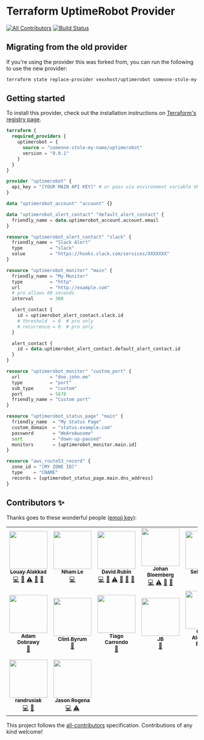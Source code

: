 # Terraform UptimeRobot Provider

[![All Contributors](https://img.shields.io/badge/all_contributors-14-orange.svg?style=flat-square)](#contributors-)
[![Build Status](https://github.com/louy/terraform-provider-uptimerobot/workflows/test/badge.svg)](https://github.com/louy/terraform-provider-uptimerobot/actions?query=branch%3Amaster+workflow%3Atest)

## Migrating from the old provider

If you're using the provider this was forked from, you can run the following to use the
new provider:

```bash
terraform state replace-provider vexxhost/uptimerobot someone-stole-my-name/uptimerobot
```

## Getting started

To install this provider, check out the installation instructions on [Terraform's registry page](https://registry.terraform.io/providers/someone-stole-my-name/uptimerobot/latest).

```tf
terraform {
  required_providers {
    uptimerobot = {
      source = "someone-stole-my-name/uptimerobot"
      version = "0.0.1"
    }
  }
}

provider "uptimerobot" {
  api_key = "[YOUR MAIN API KEY]" # or pass via environment variable UPTIMEROBOT_API_KEY
}

data "uptimerobot_account" "account" {}

data "uptimerobot_alert_contact" "default_alert_contact" {
  friendly_name = data.uptimerobot_account.account.email
}

resource "uptimerobot_alert_contact" "slack" {
  friendly_name = "Slack Alert"
  type          = "slack"
  value         = "https://hooks.slack.com/services/XXXXXXX"
}

resource "uptimerobot_monitor" "main" {
  friendly_name = "My Monitor"
  type          = "http"
  url           = "http://example.com"
  # pro allows 60 seconds
  interval      = 300

  alert_contact {
    id = uptimerobot_alert_contact.slack.id
    # threshold  = 0  # pro only
    # recurrence = 0  # pro only
  }

  alert_contact {
    id = data.uptimerobot_alert_contact.default_alert_contact.id
  }
}

resource "uptimerobot_monitor" "custom_port" {
  url           = "doe.john.me"
  type          = "port"
  sub_type      = "custom"
  port          = 5678
  friendly_name = "Custom port"
}

resource "uptimerobot_status_page" "main" {
  friendly_name  = "My Status Page"
  custom_domain  = "status.example.com"
  password       = "WeAreAwsome"
  sort           = "down-up-paused"
  monitors       = [uptimerobot_monitor.main.id]
}

resource "aws_route53_record" {
  zone_id = "[MY ZONE ID]"
  type    = "CNAME"
  records = [uptimerobot_status_page.main.dns_address]
}

```

## Contributors ✨

Thanks goes to these wonderful people ([emoji key](https://allcontributors.org/docs/en/emoji-key)):

<!-- ALL-CONTRIBUTORS-LIST:START - Do not remove or modify this section -->
<!-- prettier-ignore-start -->
<!-- markdownlint-disable -->
<table>
  <tr>
    <td align="center"><a href="http://louy.alakkad.me"><img src="https://avatars3.githubusercontent.com/u/349850?v=4?s=100" width="100px;" alt=""/><br /><sub><b>Louay Alakkad</b></sub></a><br /><a href="https://github.com/louy/terraform-provider-uptimerobot/commits?author=louy" title="Code">💻</a> <a href="#maintenance-louy" title="Maintenance">🚧</a> <a href="https://github.com/louy/terraform-provider-uptimerobot/commits?author=louy" title="Tests">⚠️</a> <a href="https://github.com/louy/terraform-provider-uptimerobot/commits?author=louy" title="Documentation">📖</a> <a href="#tool-louy" title="Tools">🔧</a></td>
    <td align="center"><a href="https://nhamlh.space"><img src="https://avatars3.githubusercontent.com/u/11173217?v=4?s=100" width="100px;" alt=""/><br /><sub><b>Nham Le</b></sub></a><br /><a href="https://github.com/louy/terraform-provider-uptimerobot/commits?author=nhamlh" title="Code">💻</a></td>
    <td align="center"><a href="http://blog.smartcube.co.za"><img src="https://avatars0.githubusercontent.com/u/237513?v=4?s=100" width="100px;" alt=""/><br /><sub><b>David Rubin</b></sub></a><br /><a href="https://github.com/louy/terraform-provider-uptimerobot/commits?author=drubin" title="Code">💻</a> <a href="#maintenance-drubin" title="Maintenance">🚧</a> <a href="https://github.com/louy/terraform-provider-uptimerobot/commits?author=drubin" title="Tests">⚠️</a> <a href="https://github.com/louy/terraform-provider-uptimerobot/commits?author=drubin" title="Documentation">📖</a> <a href="#ideas-drubin" title="Ideas, Planning, & Feedback">🤔</a> <a href="#question-drubin" title="Answering Questions">💬</a></td>
    <td align="center"><a href="https://ijohan.nl"><img src="https://avatars2.githubusercontent.com/u/365827?v=4?s=100" width="100px;" alt=""/><br /><sub><b>Johan Bloemberg</b></sub></a><br /><a href="https://github.com/louy/terraform-provider-uptimerobot/commits?author=aequitas" title="Code">💻</a> <a href="https://github.com/louy/terraform-provider-uptimerobot/commits?author=aequitas" title="Tests">⚠️</a> <a href="#ideas-aequitas" title="Ideas, Planning, & Feedback">🤔</a> <a href="https://github.com/louy/terraform-provider-uptimerobot/commits?author=aequitas" title="Documentation">📖</a></td>
    <td align="center"><a href="https://twitch.tv/sebbity"><img src="https://avatars1.githubusercontent.com/u/564860?v=4?s=100" width="100px;" alt=""/><br /><sub><b>Seb Patane</b></sub></a><br /><a href="#platform-Novex" title="Packaging/porting to new platform">📦</a></td>
    <td align="center"><a href="https://github.com/leeif"><img src="https://avatars1.githubusercontent.com/u/15794005?v=4?s=100" width="100px;" alt=""/><br /><sub><b>YIFAN LI</b></sub></a><br /><a href="https://github.com/louy/terraform-provider-uptimerobot/commits?author=leeif" title="Code">💻</a> <a href="https://github.com/louy/terraform-provider-uptimerobot/commits?author=leeif" title="Tests">⚠️</a></td>
    <td align="center"><a href="https://nicolas.lamirault.xyz"><img src="https://avatars0.githubusercontent.com/u/29233?v=4?s=100" width="100px;" alt=""/><br /><sub><b>Nicolas Lamirault</b></sub></a><br /><a href="https://github.com/louy/terraform-provider-uptimerobot/commits?author=nlamirault" title="Documentation">📖</a> <a href="https://github.com/louy/terraform-provider-uptimerobot/issues?q=author%3Anlamirault" title="Bug reports">🐛</a> <a href="https://github.com/louy/terraform-provider-uptimerobot/commits?author=nlamirault" title="Code">💻</a></td>
  </tr>
  <tr>
    <td align="center"><a href="http://ochrona.jawne.info.pl"><img src="https://avatars1.githubusercontent.com/u/3618479?v=4?s=100" width="100px;" alt=""/><br /><sub><b>Adam Dobrawy</b></sub></a><br /><a href="https://github.com/louy/terraform-provider-uptimerobot/commits?author=ad-m" title="Documentation">📖</a></td>
    <td align="center"><a href="http://fewbar.com/"><img src="https://avatars2.githubusercontent.com/u/470880?v=4?s=100" width="100px;" alt=""/><br /><sub><b>Clint Byrum</b></sub></a><br /><a href="https://github.com/louy/terraform-provider-uptimerobot/issues?q=author%3ASpamapS" title="Bug reports">🐛</a></td>
    <td align="center"><a href="https://carrondo.net"><img src="https://avatars1.githubusercontent.com/u/2323546?v=4?s=100" width="100px;" alt=""/><br /><sub><b>Tiago Carrondo</b></sub></a><br /><a href="https://github.com/louy/terraform-provider-uptimerobot/issues?q=author%3Atcarrondo" title="Bug reports">🐛</a></td>
    <td align="center"><a href="https://github.com/bpjbauch"><img src="https://avatars1.githubusercontent.com/u/13983135?v=4?s=100" width="100px;" alt=""/><br /><sub><b>JB</b></sub></a><br /><a href="https://github.com/louy/terraform-provider-uptimerobot/issues?q=author%3Abpjbauch" title="Bug reports">🐛</a></td>
    <td align="center"><a href="https://caarlos0.dev"><img src="https://avatars3.githubusercontent.com/u/245435?v=4?s=100" width="100px;" alt=""/><br /><sub><b>Carlos Alexandro Becker</b></sub></a><br /><a href="https://github.com/louy/terraform-provider-uptimerobot/commits?author=caarlos0" title="Code">💻</a></td>
    <td align="center"><a href="https://github.com/jjungnickel"><img src="https://avatars3.githubusercontent.com/u/160383?v=4?s=100" width="100px;" alt=""/><br /><sub><b>Jan Jungnickel</b></sub></a><br /><a href="https://github.com/louy/terraform-provider-uptimerobot/commits?author=jjungnickel" title="Code">💻</a></td>
    <td align="center"><a href="https://github.com/bd0zer"><img src="https://avatars2.githubusercontent.com/u/32301353?v=4?s=100" width="100px;" alt=""/><br /><sub><b>bd0zer</b></sub></a><br /><a href="https://github.com/louy/terraform-provider-uptimerobot/issues?q=author%3Abd0zer" title="Bug reports">🐛</a></td>
  </tr>
  <tr>
    <td align="center"><a href="https://github.com/randrusiak"><img src="https://avatars2.githubusercontent.com/u/29524175?v=4?s=100" width="100px;" alt=""/><br /><sub><b>randrusiak</b></sub></a><br /><a href="https://github.com/louy/terraform-provider-uptimerobot/commits?author=randrusiak" title="Code">💻</a> <a href="https://github.com/louy/terraform-provider-uptimerobot/issues?q=author%3Arandrusiak" title="Bug reports">🐛</a></td>
    <td align="center"><a href="https://keybase.io/jasonrogena"><img src="https://avatars3.githubusercontent.com/u/2384176?v=4?s=100" width="100px;" alt=""/><br /><sub><b>Jason Rogena</b></sub></a><br /><a href="https://github.com/louy/terraform-provider-uptimerobot/commits?author=jasonrogena" title="Code">💻</a> <a href="https://github.com/louy/terraform-provider-uptimerobot/commits?author=jasonrogena" title="Tests">⚠️</a></td>
  </tr>
</table>

<!-- markdownlint-restore -->
<!-- prettier-ignore-end -->

<!-- ALL-CONTRIBUTORS-LIST:END -->

This project follows the [all-contributors](https://github.com/all-contributors/all-contributors) specification. Contributions of any kind welcome!
